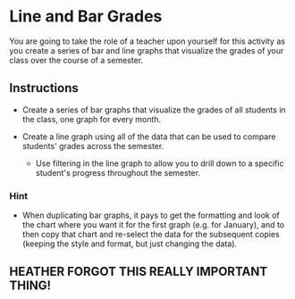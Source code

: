 # Line and Bar Grades

You are going to take the role of a teacher upon yourself for this activity as you create a series of bar and line graphs that visualize the grades of your class over the course of a semester.

## Instructions

* Create a series of bar graphs that visualize the grades of all students in the class, one graph for every month.

* Create a line graph using all of the data that can be used to compare students' grades across the semester.

  * Use filtering in the line graph to allow you to drill down to a specific student's progress throughout the semester.

### Hint

* When duplicating bar graphs, it pays to get the formatting and look of the chart where you want it for the first graph (e.g. for January), and to then copy that chart and re-select the data for the subsequent copies (keeping the style and format, but just changing the data).

## HEATHER FORGOT THIS REALLY IMPORTANT THING!